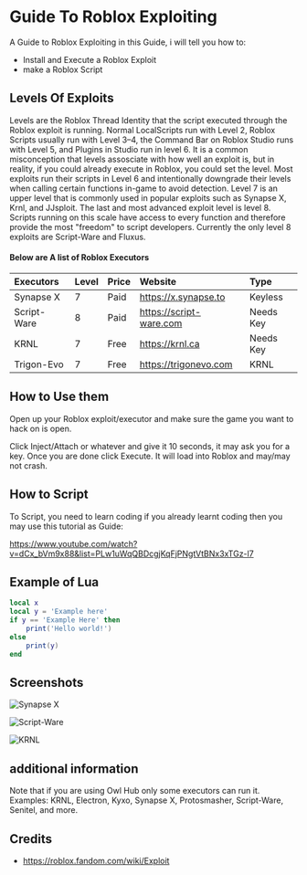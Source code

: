 
# Guide To Roblox Exploiting

A Guide to Roblox Exploiting
in this Guide, i will tell you how to:
- Install and Execute a Roblox Exploit
- make a Roblox Script


## Levels Of Exploits
Levels are the Roblox Thread Identity that the script executed through the Roblox exploit is running. Normal LocalScripts run with Level 2, Roblox Scripts usually run with Level 3–4, the Command Bar on Roblox Studio runs with Level 5, and Plugins in Studio run in level 6. It is a common misconception that levels assosciate with how well an exploit is, but in reality, if you could already execute in Roblox, you could set the level. Most exploits run their scripts in Level 6 and intentionally downgrade their levels when calling certain functions in-game to avoid detection. Level 7 is an upper level that is commonly used in popular exploits such as Synapse X, Krnl, and JJsploit. The last and most advanced exploit level is level 8. Scripts running on this scale have access to every function and therefore provide the most "freedom" to script developers. Currently the only level 8 exploits are Script-Ware and Fluxus.

#### Below are A list of Roblox Executors

| Executors | Level    | Price        | Website               | Type               |
| :-------- | :------- | :-------     |:----------------------|  :-                |
| Synapse X | 7        |   Paid       |  https://x.synapse.to | Keyless|
| Script-Ware | 8 | Paid | https://script-ware.com | Needs Key|
| KRNL | 7 | Free | https://krnl.ca | Needs Key|      
| Trigon-Evo | 7 | Free |https://trigonevo.com | KRNL 

## How to Use them
Open up your Roblox exploit/executor and make sure the game you want to hack on is open.

Click Inject/Attach or whatever and give it 10 seconds, it may ask you for a key. Once you are done click Execute. It will load into Roblox and may/may not crash.
## How to Script
To Script, you need to learn coding
if you already learnt coding then you may use this tutorial as Guide:

https://www.youtube.com/watch?v=dCx_bVm9x88&list=PLw1uWqQBDcgjKqFjPNgtVtBNx3xTGz-l7


## Example of Lua
```lua
local x
local y = 'Example here'
if y == 'Example Here' then
    print('Hello world!')
else
    print(y)
end
```


## Screenshots

![Synapse X](https://modmenuz.com/storage/2021/03/synapse-x-software-download.jpg)

![Script-Ware](https://script-ware.com/img/editorEmpty.cb250f7b.png)

![KRNL](https://krnl.dev/wp-content/uploads/2021/11/krnl1.jpg)

## additional information

Note that if you are using Owl Hub only some executors can run it. Examples: KRNL, Electron, Kyxo, Synapse X, Protosmasher, Script-Ware, Senitel, and more.


## Credits

- https://roblox.fandom.com/wiki/Exploit

